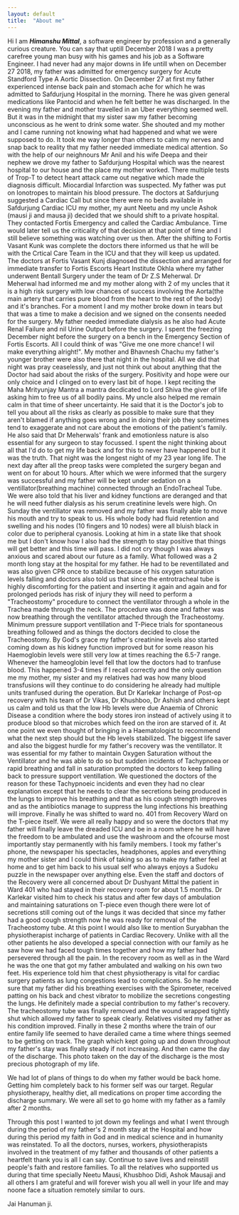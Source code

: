 ```yaml
---
layout: default
title:  "About me"
---
```


Hi I am ___Himanshu Mittal___, a software engineer by profession and a generally curious creature. 
You can say that uptill December 2018 I was a pretty carefree young man busy with his games and his job as a Software Engineer. I had never had any major downs in life untill when on December 27 2018, my father was admitted for emergency surgery for Acute Standford Type A Aortic Dissection. 
On December 27 at first my father experienced intense back pain and stomach ache for which he was admitted to Safdurjung Hospital in the morning. There he was given general medications like Pantocid and when he felt better he was discharged. In the evening my father and mother travelled in an Uber everything seemed well.
But it was in the midnight that my sister saw my father becoming unconscious as he went to drink some water. She shouted and my mother and I came running not knowing what had happened and what we were supposed to do. It took me way longer than others to calm my nerves and snap back to reality that my father needed immediate medical attention. So with the help of our neighnours Mr Anil and his wife Deepa and their nephew we drove my father to Safdurjung Hospital which was the nearest hospital to our house and the place my mother worked.
There multiple tests of Trop-T to detect heart attack came out negative which made the diagnosis difficult. Miocardial Infarction was suspected. My father was put on Ionotropes to maintain his blood pressure. The doctors at Safdurjung suggested a Cardiac Call but since there were no beds available in Safdurjung Cardiac ICU my mother, my aunt Neetu and my uncle Ashok (mausi ji and mausa ji) decided that we should shift to a private hospital.
They contacted Fortis Emergency and called the Cardiac Ambulance. 
Time would later tell us the criticality of that decision at that point of time and I still believe something was watching over us then.
After the shifting to Fortis Vasant Kunk was complete the doctors there informed us that he will be with the Crtical Care Team in the ICU and that they will keep us updated.
The doctors at Fortis Vasant Kunj diagnosed the dissection and arranged for immediate transfer to Fortis Escorts Heart Institute Okhla where my father underwent Bentall Surgery under the team of Dr Z.S Meherwal. Dr Meherwal had informed me and my mother along with 2 of my uncles that it is a high risk surgery with low chances of success involving the Aorta(the main artery that carries pure blood from the heart to the rest of the body) and it's branches.
For a moment I and my mother broke down in tears but that was a time to make a decision and we signed on the consents needed for the surgery.
My father needed immediate dialysis as he also had Acute Renal Failure and nil Urine Output before the surgery.
I spent the freezing December night before the surgery on a bench in the Emergency Section of Fortis Escorts. All I could think of was "Give me one more chance! I wil make everything alright!". My mother and Bhavnesh Chachu my father's younger brother were also there that night in the hospital. All we did that night was pray ceaselessly, and just not think out about anything that the Doctor had said about the risks of the surgery. Positivity and hope were our only choice and I clinged on to every last bit of hope. I kept reciting the Maha Mrityunjay Mantra a mantra decdicated to Lord Shiva the giver of life asking him to free us of all bodily pains. My uncle also helped me remain calm in that time of sheer uncertainty. He said that it is the Doctor's job to tell you about all the risks as clearly as possible to make sure that they aren't blamed if anything goes wrong and in doing their job they sometimes tend to exaggerate and not care about the emotions of the patient's family. He also said that Dr Meherwals' frank and emotionless nature is also essential for any surgeon to stay focussed. I spent the night thinking about all that I'd do to get my life back and for this to never have happened but it was the truth. That night was the longest night of my 23 year long life. 
The next day after all the preop tasks were completed the surgery began and went on for about 10 hours. After which we were informed that the surgery was successful and my father will be kept under sedation on a ventillator(breathing machine) connected through an EndoTracheal Tube. We were also told that his liver and kidney functions are deranged and that he will need futher dialysis as his serum creatinine levels were high.
On Sunday the ventillator was removed and my father was finally able to move his mouth and try to speak to us.
His whole body had fluid retention and swelling and his nodes (10 fingers and 10 nodes) were all bluish black in color due to peripheral cyanosis.
Looking at him in a state like that shook me but I don't know how I also had the strength to stay positive that things will get better and this time will pass. I did not cry though I was always anxious and scared about our future as a family.
What followed was a 2 month long stay at the hospital for my father. He had to be reventillated and was also given CPR once to stabilize because of his oxygen saturation levels falling and doctors also told us that since the entrotracheal tube is highly discomforting for the patient and inserting it again and again and for prolonged periods has risk of injury they will need to perform a "Tracheostomy" procedure to connect the ventillator through a whole in the Trachea made through the neck.
The procedure was done and father was now breathing through the ventillator attached through the Tracheostomy.
Minimum pressure support ventillation and T-Piece trials for spontaneous breathing followed and as things the doctors decided to close the Tracheostomy.
By God's grace my father's creatinine levels also started coming down as his kidney function improved but for some reason his Haemoglobin levels were still very low at times reaching the 6.5-7 range. 
Whenever the hameoglobin level fell that low the doctors had to tranfuse blood. This happened 3-4 times if I recall correctly and the only question me my mother, my sister and my relatives had was how many blood transfusions will they continue to do considering he already had multiple units tranfused during the operation. 
But Dr Karlekar Incharge of Post-op recovery with his team of Dr Vikas, Dr Khushboo, Dr Ashish and others kept us calm and told us that the low Hb levels were due Anaemia of Chronic Disease a condition where the body stores iron instead of actively using it to produce blood so that microbes which feed on the iron are starved of it. 
At one point we even thought of bringing in a Haematologist to recommend what the next step should but the Hb levels stabilized.
The biggest life saver and also the biggest hurdle for my father's recovery was the ventillator. It was essential for my father to maintain Oxygen Saturation without the Ventillator and he was able to do so but sudden incidents of Tachypnoea or rapid breathing and fall in saturation prompted the doctors to keep falling back to pressure support ventillation.
We questioned the doctors of the reason for these Tachypnoeic incidents and even they had no clear explanation except that he needs to clear the secretions being produced in the lungs to improve his breathing and that as his cough strength improves and as the antibiotics manage to suppress the lung infections his breathing will improve.
Finally he was shifted to ward no. 401 from Recovery Ward on the T-piece itself. We were all really happy and so were the doctors that my father will finally leave the dreaded ICU and be in a room where he will have the freedom to be ambulated and use the washroom and the ofcourse most importantly stay permanently with his family members.
I took my father's phone, the newspaper his spectacles, headphones, apples and everything my mother sister and I could think of taking so as to make my father feel at home and to get him back to his usual self who always enjoys a Sudoku puzzle in the newspaper over anything else.
Even the staff and doctors of the Recovery were all concerned about Dr Dushyant Mittal the patient in Ward 401 who had stayed in their recovery room for about 1.5 months. Dr Karlekar visited him to check his status and after few days of ambulation and maintaining saturations on T-piece even though there were lot of secretions still coming out of the lungs it was decided that since my father had a good cough strength now he was ready for removal of the Tracheostomy tube.
At this point I would also like to mention Suryabhan the physiotherapist incharge of patients in Cardiac Recovery. Unlike with all the other patients he also developed a special connection with our family as he saw how we had faced tough times together and how my father had persevered through all the pain.
In the recovery room as well as in the Ward he was the one that got my father ambulated and walking on his own two feet. His experience told him that chest physiotherapy is vital for cardiac surgery patients as lung congestions lead to complications. So he made sure that my father did his breathing exercises with the Spirometer, received patting on his back and chest vibrator to mobilize the secretions congesting the lungs. He definitely made a special contribution to my father's recovery.
The tracheostomy tube was finally removed and the wound wrapped tightly shut which allowed my father to speak clearly.
Relatives visited my father as his condition improved. 
Finally in these 2 months where the train of our entire family life seemed to have derailed came a time where things seemed to be getting on track.
The graph which kept going up and down throughout my father's stay was finally steady if not increasing.
And then came the day of the discharge. 
This photo taken on the day of the discharge is the most precious photograph of my life.

We had lot of plans of things to do when my father would be back home. Getting him completely back to his former self was our target. Regular physiotherapy, healthy diet, all medications on proper time according the discharge summary. We were all set to go home with my father as a family after 2 months. 

Through this post I wanted to jot down my feelings and what I went through during the period of my father's 2 month stay at the Hospital and how during this period my faith in God and in medical science and in humanity was reinstated.
To all the doctors, nurses, workers, physiotherapists involved in the treatment of my father and thousands of other patients a heartfelt thank you is all I can say. Continue to save lives and reinstill people's faith and restore families.
To all the relatives who supported us during that time specially Neetu Mausi, Khusbhoo Didi, Ashok Mausaji and all others I am grateful and will forever wish you all well in your life and may noone face a situation remotely similar to ours.

Jai Hanuman ji.

<!-- Setting up this page as an experiment with Github Pages. Will be adding more content soon. Might make it a full fledged blog.
Cheers. -->
